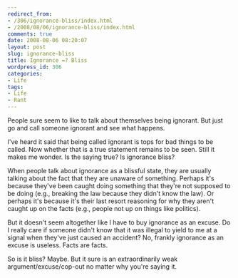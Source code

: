 ```yaml
---
redirect_from:
- /306/ignorance-bliss/index.html
- /2008/08/06/ignorance-bliss/index.html
comments: true
date: 2008-08-06 08:20:07
layout: post
slug: ignorance-bliss
title: Ignorance =? Bliss
wordpress_id: 306
categories:
- Life
tags:
- Life
- Rant
---
```


People sure seem to like to talk about themselves being ignorant.  But just go and call someone ignorant and see what happens.

I've heard it said that being called ignorant is tops for bad things to be called.  Now whether that is a true statement remains to be seen.  Still it makes me wonder.  Is the saying true?  Is ignorance bliss?

When people talk about ignorance as a blissful state, they are usually talking about the fact that they are unaware of something.  Perhaps it's because they've been caught doing something that they're not supposed to be doing (e.g., breaking the law because they didn't know the law).  Or perhaps it's because it's their last resort reasoning for why they aren't caught up on the facts (e.g., people not up on things like politics).

But it doesn't seem altogether like I have to buy ignorance as an excuse.  Do I really care if someone didn't know that it was illegal to yield to me at a signal when they've just caused an accident?  No, frankly ignorance as an excuse is useless.  Facts are facts.

So is it bliss?  Maybe.  But it sure is an extraordinarily weak argument/excuse/cop-out no matter why you're saying it.
